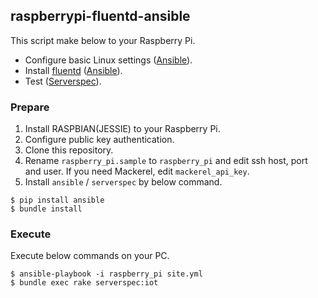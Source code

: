 ## raspberrypi-fluentd-ansible

This script make below to your Raspberry Pi.

- Configure basic Linux settings ([Ansible](http://www.ansible.com/)).
- Install [fluentd](http://www.fluentd.org/) ([Ansible](http://www.ansible.com/)).
- Test ([Serverspec](http://serverspec.org/)).

### Prepare

1. Install RASPBIAN(JESSIE) to your Raspberry Pi.
1. Configure public key authentication.
1. Clone this repository. 
1. Rename `raspberry_pi.sample` to `raspberry_pi` and edit ssh host, port and user. If you need Mackerel, edit `mackerel_api_key`.
1. Install `ansible` / `serverspec` by below command.

```shell
$ pip install ansible
$ bundle install
```

### Execute

Execute below commands on your PC.

```shell
$ ansible-playbook -i raspberry_pi site.yml
$ bundle exec rake serverspec:iot
```
